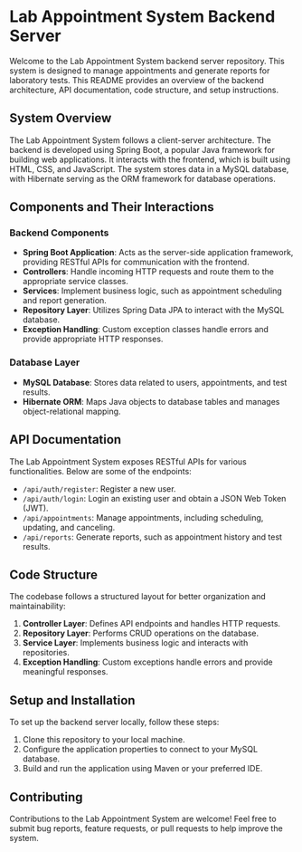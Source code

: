 # Lab Appointment System Backend Server

Welcome to the Lab Appointment System backend server repository. This system is designed to manage appointments and generate reports for laboratory tests. This README provides an overview of the backend architecture, API documentation, code structure, and setup instructions.

## System Overview

The Lab Appointment System follows a client-server architecture. The backend is developed using Spring Boot, a popular Java framework for building web applications. It interacts with the frontend, which is built using HTML, CSS, and JavaScript. The system stores data in a MySQL database, with Hibernate serving as the ORM framework for database operations.

## Components and Their Interactions

### Backend Components

- **Spring Boot Application**: Acts as the server-side application framework, providing RESTful APIs for communication with the frontend.
- **Controllers**: Handle incoming HTTP requests and route them to the appropriate service classes.
- **Services**: Implement business logic, such as appointment scheduling and report generation.
- **Repository Layer**: Utilizes Spring Data JPA to interact with the MySQL database.
- **Exception Handling**: Custom exception classes handle errors and provide appropriate HTTP responses.

### Database Layer

- **MySQL Database**: Stores data related to users, appointments, and test results.
- **Hibernate ORM**: Maps Java objects to database tables and manages object-relational mapping.

## API Documentation

The Lab Appointment System exposes RESTful APIs for various functionalities. Below are some of the endpoints:

- `/api/auth/register`: Register a new user.
- `/api/auth/login`: Login an existing user and obtain a JSON Web Token (JWT).
- `/api/appointments`: Manage appointments, including scheduling, updating, and canceling.
- `/api/reports`: Generate reports, such as appointment history and test results.

## Code Structure

The codebase follows a structured layout for better organization and maintainability:

1. **Controller Layer**: Defines API endpoints and handles HTTP requests.
2. **Repository Layer**: Performs CRUD operations on the database.
3. **Service Layer**: Implements business logic and interacts with repositories.
4. **Exception Handling**: Custom exceptions handle errors and provide meaningful responses.

## Setup and Installation

To set up the backend server locally, follow these steps:

1. Clone this repository to your local machine.
2. Configure the application properties to connect to your MySQL database.
3. Build and run the application using Maven or your preferred IDE.

## Contributing

Contributions to the Lab Appointment System are welcome! Feel free to submit bug reports, feature requests, or pull requests to help improve the system.

